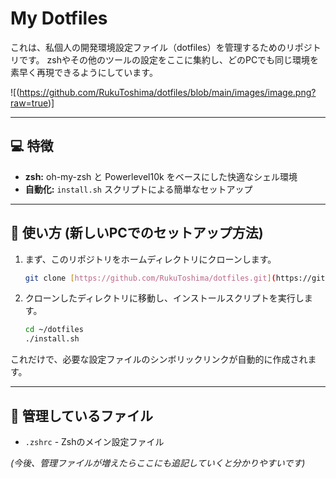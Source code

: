 # My Dotfiles

これは、私個人の開発環境設定ファイル（dotfiles）を管理するためのリポジトリです。
zshやその他のツールの設定をここに集約し、どのPCでも同じ環境を素早く再現できるようにしています。

![(https://github.com/RukuToshima/dotfiles/blob/main/images/image.png?raw=true)]

---

## 💻 特徴

* **zsh:** oh-my-zsh と Powerlevel10k をベースにした快適なシェル環境
* **自動化:** `install.sh` スクリプトによる簡単なセットアップ

---

## 🚀 使い方 (新しいPCでのセットアップ方法)

1.  まず、このリポジトリをホームディレクトリにクローンします。
    ```bash
    git clone [https://github.com/RukuToshima/dotfiles.git](https://github.com/RukuToshima/dotfiles.git) ~/dotfiles
    ```

2.  クローンしたディレクトリに移動し、インストールスクリプトを実行します。
    ```bash
    cd ~/dotfiles
    ./install.sh
    ```

これだけで、必要な設定ファイルのシンボリックリンクが自動的に作成されます。

---

## 📁 管理しているファイル

* `.zshrc` - Zshのメイン設定ファイル

*(今後、管理ファイルが増えたらここにも追記していくと分かりやすいです)*